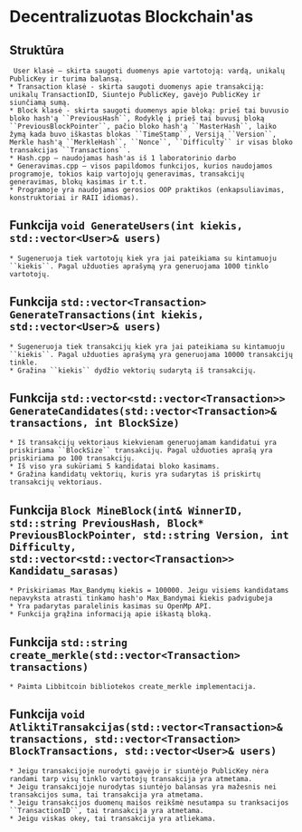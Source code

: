 # Decentralizuotas Blockchain'as



## Struktūra
     User klasė – skirta saugoti duomenys apie vartotoją: vardą, unikalų PublicKey ir turima balansą.
    * Transaction klasė - skirta saugoti duomenys apie transakciją: unikalų TransactionID, Siuntejo PublicKey, gavėjo PublicKey ir siunčiamą sumą.
    * Block klasė - skirta saugoti duomenys apie bloką: prieš tai buvusio bloko hash'ą ``PreviousHash``, Rodyklę į prieš tai buvusį bloką ``PreviousBlockPointer``, pačio bloko hash'ą ``MasterHash``, laiko žymą kada buvo iškastas blokas ``TimeStamp``, Versiją ``Version``, Merkle hash'ą ``MerkleHash``, ``Nonce``, ``Difficulty`` ir visas bloko transakcijas ``Transactions``.
    * Hash.cpp – naudojamas hash'as iš 1 laboratorinio darbo
    * Generavimas.cpp – visos papildomos funkcijos, kurios naudojamos programoje, tokios kaip vartojojų generavimas, transakcijų generavimas, blokų kasimas ir t.t.
    * Programoje yra naudojamas gerosios OOP praktikos (enkapsuliavimas, konstruktoriai ir RAII idiomas).

## Funkcija ``void GenerateUsers(int kiekis, std::vector<User>& users)``
    * Sugeneruoja tiek vartotojų kiek yra jai pateikiama su kintamuoju ``kiekis``. Pagal užduoties aprašymą yra generuojama 1000 tinklo vartotojų.

## Funkcija ``std::vector<Transaction> GenerateTransactions(int kiekis, std::vector<User>& users)``
    * Sugeneruoja tiek transakcijų kiek yra jai pateikiama su kintamuoju ``kiekis``. Pagal užduoties aprašymą yra generuojama 10000 transakcijų tinkle.
    * Gražina ``kiekis`` dydžio vektorių sudarytą iš transakcijų.

## Funkcija ``std::vector<std::vector<Transaction>> GenerateCandidates(std::vector<Transaction>& transactions, int BlockSize)``
    * Iš transakcijų vektoriaus kiekvienam generuojamam kandidatui yra priskiriama ``BlockSize`` transakcijų. Pagal užduoties aprašą yra priskiriama po 100 transakcijų.
    * Iš viso yra sukūriami 5 kandidatai bloko kasimams.
    * Gražina kandidatų vektorių, kuris yra sudarytas iš priskirtų transakcijų vektoriaus.

## Funkcija ``Block MineBlock(int& WinnerID, std::string PreviousHash, Block* PreviousBlockPointer, std::string Version, int Difficulty, std::vector<std::vector<Transaction>> Kandidatu_sarasas)``
    * Priskiriamas Max_Bandymų kiekis = 100000. Jeigu visiems kandidatams nepavyksta atrasti tinkamo hash'o Max_Bandymai kiekis padvigubeja
    * Yra padarytas paralelinis kasimas su OpenMp API.
    * Funkcija grąžina informaciją apie iškastą bloką.

## Funkcija ``std::string create_merkle(std::vector<Transaction> transactions)``
    * Paimta Libbitcoin bibliotekos create_merkle implementacija.

## Funkcija ``void AtliktiTransakcijas(std::vector<Transaction>& transactions, std::vector<Transaction> BlockTransactions, std::vector<User>& users)``
    * Jeigu transakcijoje nurodyti gavėjo ir siuntėjo PublicKey nėra randami tarp visų tinklo vartotojų transakcija yra atmetama.
    * Jeigu transakcijoje nurodytas siuntėjo balansas yra mažesnis nei transakcijos suma, tai transakcija yra atmetama.
    * Jeigu transakcijos duomenų maišos reikšmė nesutampa su tranksacijos ``TransactionID``, tai transakcija yra atmetama.
    * Jeigu viskas okey, tai transakcija yra atliekama.
